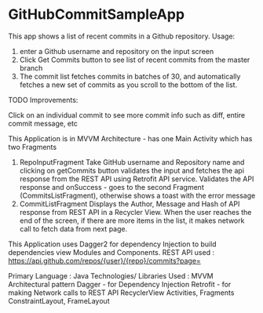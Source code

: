 # GitHubCommitSampleApp

This app shows a list of recent commits in a Github repository.
Usage:
1. enter a Github username and repository on the input screen
2. Click Get Commits button to see list of recent commits from the master branch
3. The commit list fetches commits in batches of 30, and automatically fetches a new set of commits as you scroll to the bottom of the list.

TODO Improvements:

Click on an individual commit to see more commit info such as diff, entire commit message, etc

This Application is in MVVM Architecture - has one Main Activity which has two Fragments
1. RepoInputFragment
  Take GitHub username and Repository name and clicking on getCommits button validates the input and fetches the api response from the REST API using Retrofit API service.
  Validates the API response and onSuccess - goes to the second Fragment (CommitsListFragment), otherwise shows a toast with the error message
2. CommitListFragment
  Displays the Author, Message and Hash of API response from REST API in a Recycler View. When the user reaches the end of the screen, if there are more items in the list, it makes
  network call to fetch data from next page. 
  
  This Application uses Dagger2 for dependency Injection to build dependencies view Modules and Components.
  REST API used : https://api.github.com/repos/{user}/{repo}/commits?page=
  
  Primary Language : Java
  Technologies/ Libraries Used :
  MVVM Architectural pattern
  Dagger - for Dependency Injection
  Retrofit - for making Network calls to REST API
  RecyclerView
  Activities, Fragments
  ConstraintLayout, FrameLayout
